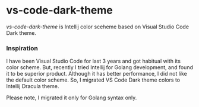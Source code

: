 vs-code-dark-theme
==================

_vs-code-dark-theme_ is Intellij color sceheme based on Visual Studio Code Dark theme. 

### Inspiration
I have been Visual Studio Code for last 3 years and got habitual with its color scheme. But, recently I tried Intellij for Golang development, and found it to be superior product. Although it has better performance, I did not like the default color scheme. So, I migrated VS Code Dark theme colors to Intellij Dracula theme.

Please note, I migrated it only for Golang syntax only. 
